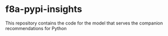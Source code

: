 # f8a-pypi-insights
This repository contains the code for the model that serves the companion recommendations for Python
